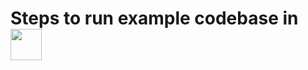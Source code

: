 # Steps to run example codebase in <img src="https://cdn.svgporn.com/logos/dotnet.svg" height="50"/> 